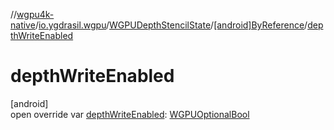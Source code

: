 //[wgpu4k-native](../../../../index.md)/[io.ygdrasil.wgpu](../../index.md)/[WGPUDepthStencilState](../index.md)/[[android]ByReference](index.md)/[depthWriteEnabled](depth-write-enabled.md)

# depthWriteEnabled

[android]\
open override var [depthWriteEnabled](depth-write-enabled.md): [WGPUOptionalBool](../../-w-g-p-u-optional-bool/index.md)